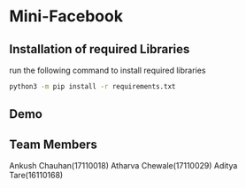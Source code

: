 # Mini-Facebook


## Installation of required Libraries

run the following command to install required libraries

```bash
python3 -m pip install -r requirements.txt
```

## Demo



## Team Members
Ankush Chauhan(17110018)
Atharva Chewale(17110029)
Aditya Tare(16110168)
